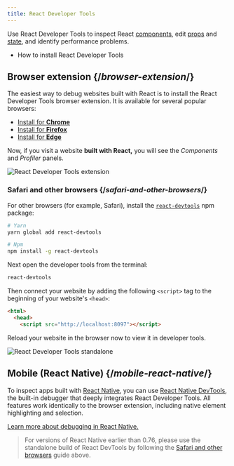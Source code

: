```yaml
---
title: React Developer Tools
---
```


<Intro>

Use React Developer Tools to inspect React [components](/learn/your-first-component), edit [props](/learn/passing-props-to-a-component) and [state](/learn/state-a-components-memory), and identify performance problems.

</Intro>

<YouWillLearn>

* How to install React Developer Tools

</YouWillLearn>

## Browser extension {/*browser-extension*/}

The easiest way to debug websites built with React is to install the React Developer Tools browser extension. It is available for several popular browsers:

* [Install for **Chrome**](https://chrome.google.com/webstore/detail/react-developer-tools/fmkadmapgofadopljbjfkapdkoienihi?hl=en)
* [Install for **Firefox**](https://addons.mozilla.org/en-US/firefox/addon/react-devtools/)
* [Install for **Edge**](https://microsoftedge.microsoft.com/addons/detail/react-developer-tools/gpphkfbcpidddadnkolkpfckpihlkkil)

Now, if you visit a website **built with React,** you will see the _Components_ and _Profiler_ panels.

![React Developer Tools extension](/images/docs/react-devtools-extension.png)

### Safari and other browsers {/*safari-and-other-browsers*/}
For other browsers (for example, Safari), install the [`react-devtools`](https://www.npmjs.com/package/react-devtools) npm package:
```bash
# Yarn
yarn global add react-devtools

# Npm
npm install -g react-devtools
```

Next open the developer tools from the terminal:
```bash
react-devtools
```

Then connect your website by adding the following `<script>` tag to the beginning of your website's `<head>`:
```html {3}
<html>
  <head>
    <script src="http://localhost:8097"></script>
```

Reload your website in the browser now to view it in developer tools.

![React Developer Tools standalone](/images/docs/react-devtools-standalone.png)

## Mobile (React Native) {/*mobile-react-native*/}

To inspect apps built with [React Native](https://reactnative.dev/), you can use [React Native DevTools](https://reactnative.dev/docs/debugging/react-native-devtools), the built-in debugger that deeply integrates React Developer Tools. All features work identically to the browser extension, including native element highlighting and selection.

[Learn more about debugging in React Native.](https://reactnative.dev/docs/debugging)

> For versions of React Native earlier than 0.76, please use the standalone build of React DevTools by following the [Safari and other browsers](#safari-and-other-browsers) guide above.
